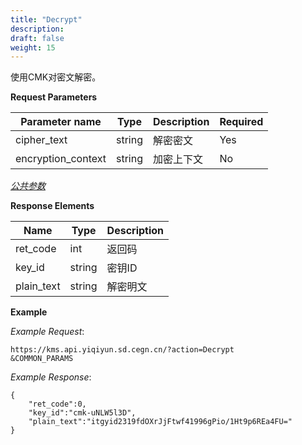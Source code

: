 ```yaml
---
title: "Decrypt"
description: 
draft: false
weight: 15
---
```


使用CMK对密文解密。

**Request Parameters**

| Parameter name | Type | Description | Required |
| --- | --- | --- | --- |
| cipher_text        | string | 解密密文    | Yes      |
| encryption_context | string | 加密上下文  | No       |

[_公共参数_](../../../parameters/)

**Response Elements**

| Name | Type | Description |
| --- | --- | --- |
| ret_code | int  | 返回码      |
| key_id | string | 密钥ID |
| plain_text | string | 解密明文    |

**Example**

_Example Request_:

```
https://kms.api.yiqiyun.sd.cegn.cn/?action=Decrypt
&COMMON_PARAMS
```

_Example Response_:

```
{
	"ret_code":0,
	"key_id":"cmk-uNLW5l3D",
	"plain_text":"itgyid2319fdOXrJjFtwf41996gPio/1Ht9p6REa4FU="
}
```
